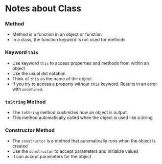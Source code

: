 # Notes about Class

### Method

- Method is a function in an object or function
- In a class, the function keyword is not used for methods

### Keyword `this`

- Use keyword `this` to access properties and methods from within an object
- Use the usual dot notation
- Think of `this` as the name of the object
- If you try to access a property without `this` keyword. Results in an error with `undefined`.

### `toString` Method

- The `toString` method custimizes how an object is output.
- This method automatically called when the object is used like a string

### Constructor Method

- The `constructor` is a method that automatically runs when the object is created
- Use the `constructor` to accept parameters and initialize values
- It can accept parameters for the object